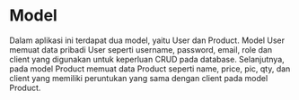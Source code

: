 # Model
Dalam aplikasi ini terdapat dua model, yaitu User dan Product. Model User memuat data pribadi User seperti username, password, email,
role dan client yang digunakan untuk keperluan CRUD pada database. Selanjutnya, pada model Product memuat data Product seperti name,
price, pic, qty, dan client yang memiliki peruntukan yang sama dengan client pada model Product.

